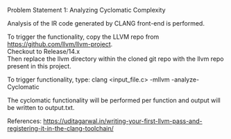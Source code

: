 Problem Statement 1: Analyzing Cyclomatic Complexity  

Analysis of the IR code generated by CLANG front-end is performed.  

To trigger the functionality, copy the LLVM repo from https://github.com/llvm/llvm-project.  
Checkout to Release/14.x  
Then replace the llvm directory within the cloned git repo with the llvm repo present in this project.  

To trigger functionality, type: clang <input_file.c> -mllvm -analyze-Cyclomatic  

The cyclomatic functionality will be performed per function and output will be written to output.txt.  

References: https://uditagarwal.in/writing-your-first-llvm-pass-and-registering-it-in-the-clang-toolchain/
